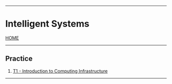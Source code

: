 
---
# Intelligent Systems

[HOME](../../README.md)

---
## Practice
1. [T1 - Introduction to Computing Infrastructure](data/T1.md)
---
